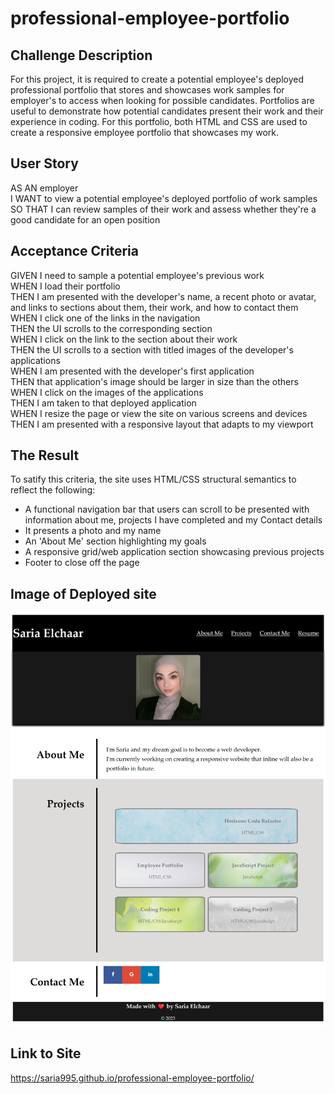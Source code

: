 # professional-employee-portfolio

## Challenge Description

For this project, it is required to create a potential employee's deployed professional portfolio that stores and showcases work samples for employer's to access when looking for possible candidates. Portfolios are useful to demonstrate how potential candidates present their work and their experience in coding. For this portfolio, both HTML and CSS are used to create a responsive employee portfolio that showcases my work. 


## User Story

AS AN employer<br>
I WANT to view a potential employee's deployed portfolio of work samples<br>
SO THAT I can review samples of their work and assess whether they're a good candidate for an open position<br>

## Acceptance Criteria

GIVEN I need to sample a potential employee's previous work<br>
WHEN I load their portfolio<br>
THEN I am presented with the developer's name, a recent photo or avatar, and links to sections about them, their work, and how to contact them<br>
WHEN I click one of the links in the navigation<br>
THEN the UI scrolls to the corresponding section<br>
WHEN I click on the link to the section about their work<br>
THEN the UI scrolls to a section with titled images of the developer's applications<br>
WHEN I am presented with the developer's first application<br>
THEN that application's image should be larger in size than the others<br>
WHEN I click on the images of the applications<br>
THEN I am taken to that deployed application<br>
WHEN I resize the page or view the site on various screens and devices<br>
THEN I am presented with a responsive layout that adapts to my viewport<br>

## The Result
To satify this criteria, the site uses HTML/CSS structural semantics to reflect the following:
* A functional navigation bar that users can scroll to be presented with information about me, projects I have completed and my Contact details
* It presents a photo and my name
* An 'About Me' section highlighting my goals
* A responsive grid/web application section showcasing previous projects
* Footer to close off the page

## Image of Deployed site

![Alt text](Assets/Images/Saria's%20Portfolio.png)


## Link to Site
https://saria995.github.io/professional-employee-portfolio/

